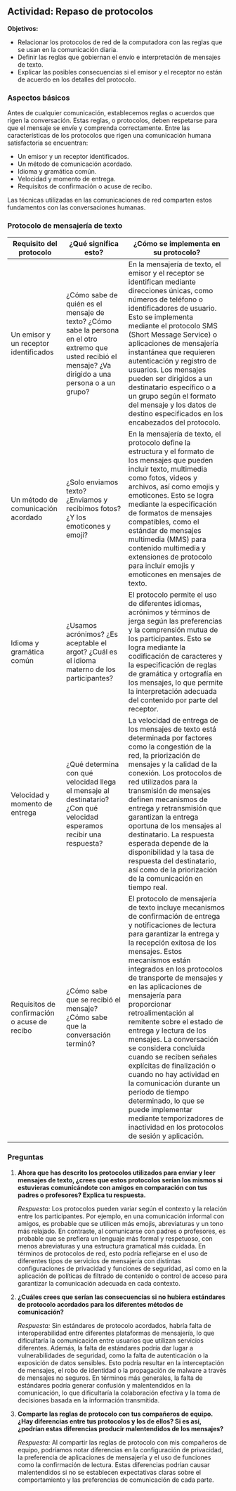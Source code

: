 ## Actividad: Repaso de protocolos

**Objetivos:**
- Relacionar los protocolos de red de la computadora con las reglas que se usan en la comunicación diaria.
- Definir las reglas que gobiernan el envío e interpretación de mensajes de texto.
- Explicar las posibles consecuencias si el emisor y el receptor no están de acuerdo en los detalles del protocolo.

### Aspectos básicos

Antes de cualquier comunicación, establecemos reglas o acuerdos que rigen la conversación. Estas reglas, o protocolos, deben respetarse para que el mensaje se envíe y comprenda correctamente. Entre las características de los protocolos que rigen una comunicación humana satisfactoria se encuentran:

- Un emisor y un receptor identificados.
- Un método de comunicación acordado.
- Idioma y gramática común.
- Velocidad y momento de entrega.
- Requisitos de confirmación o acuse de recibo.

Las técnicas utilizadas en las comunicaciones de red comparten estos fundamentos con las conversaciones humanas.

### Protocolo de mensajería de texto

| Requisito del protocolo | ¿Qué significa esto? | ¿Cómo se implementa en su protocolo? |
|-------------------------|-----------------------|--------------------------------------|
| Un emisor y un receptor identificados |¿Cómo sabe de quién es el mensaje de texto? ¿Cómo sabe la persona en el otro extremo que usted recibió el mensaje? ¿Va dirigido a una persona o a un grupo? | En la mensajería de texto, el emisor y el receptor se identifican mediante direcciones únicas, como números de teléfono o identificadores de usuario. Esto se implementa mediante el protocolo SMS (Short Message Service) o aplicaciones de mensajería instantánea que requieren autenticación y registro de usuarios. Los mensajes pueden ser dirigidos a un destinatario específico o a un grupo según el formato del mensaje y los datos de destino especificados en los encabezados del protocolo. |
| Un método de comunicación acordado | ¿Solo enviamos texto? ¿Enviamos y recibimos fotos? ¿Y los emoticones y emoji? | En la mensajería de texto, el protocolo define la estructura y el formato de los mensajes que pueden incluir texto, multimedia como fotos, videos y archivos, así como emojis y emoticones. Esto se logra mediante la especificación de formatos de mensajes compatibles, como el estándar de mensajes multimedia (MMS) para contenido multimedia y extensiones de protocolo para incluir emojis y emoticones en mensajes de texto. |
| Idioma y gramática común | ¿Usamos acrónimos? ¿Es aceptable el argot? ¿Cuál es el idioma materno de los participantes? | El protocolo permite el uso de diferentes idiomas, acrónimos y términos de jerga según las preferencias y la comprensión mutua de los participantes. Esto se logra mediante la codificación de caracteres y la especificación de reglas de gramática y ortografía en los mensajes, lo que permite la interpretación adecuada del contenido por parte del receptor. |
| Velocidad y momento de entrega | ¿Qué determina con qué velocidad llega el mensaje al destinatario? ¿Con qué velocidad esperamos recibir una respuesta? | La velocidad de entrega de los mensajes de texto está determinada por factores como la congestión de la red, la priorización de mensajes y la calidad de la conexión. Los protocolos de red utilizados para la transmisión de mensajes definen mecanismos de entrega y retransmisión que garantizan la entrega oportuna de los mensajes al destinatario. La respuesta esperada depende de la disponibilidad y la tasa de respuesta del destinatario, así como de la priorización de la comunicación en tiempo real. |
| Requisitos de confirmación o acuse de recibo | ¿Cómo sabe que se recibió el mensaje? ¿Cómo sabe que la conversación terminó? | El protocolo de mensajería de texto incluye mecanismos de confirmación de entrega y notificaciones de lectura para garantizar la entrega y la recepción exitosa de los mensajes. Estos mecanismos están integrados en los protocolos de transporte de mensajes y en las aplicaciones de mensajería para proporcionar retroalimentación al remitente sobre el estado de entrega y lectura de los mensajes. La conversación se considera concluida cuando se reciben señales explícitas de finalización o cuando no hay actividad en la comunicación durante un período de tiempo determinado, lo que se puede implementar mediante temporizadores de inactividad en los protocolos de sesión y aplicación. |

### Preguntas

1. **Ahora que has descrito los protocolos utilizados para enviar y leer mensajes de texto, ¿crees que estos protocolos serían los mismos si estuvieras comunicándote con amigos en comparación con tus padres o profesores? Explica tu respuesta.**

   *Respuesta:* Los protocolos pueden variar según el contexto y la relación entre los participantes. Por ejemplo, en una comunicación informal con amigos, es probable que se utilicen más emojis, abreviaturas y un tono más relajado. En contraste, al comunicarse con padres o profesores, es probable que se prefiera un lenguaje más formal y respetuoso, con menos abreviaturas y una estructura gramatical más cuidada. En términos de protocolos de red, esto podría reflejarse en el uso de diferentes tipos de servicios de mensajería con distintas configuraciones de privacidad y funciones de seguridad, así como en la aplicación de políticas de filtrado de contenido o control de acceso para garantizar la comunicación adecuada en cada contexto.

2. **¿Cuáles crees que serían las consecuencias si no hubiera estándares de protocolo acordados para los diferentes métodos de comunicación?**

   *Respuesta:* Sin estándares de protocolo acordados, habría falta de interoperabilidad entre diferentes plataformas de mensajería, lo que dificultaría la comunicación entre usuarios que utilizan servicios diferentes. Además, la falta de estándares podría dar lugar a vulnerabilidades de seguridad, como la falta de autenticación o la exposición de datos sensibles. Esto podría resultar en la interceptación de mensajes, el robo de identidad o la propagación de malware a través de mensajes no seguros. En términos más generales, la falta de estándares podría generar confusión y malentendidos en la comunicación, lo que dificultaría la colaboración efectiva y la toma de decisiones basada en la información transmitida.

3. **Comparte las reglas de protocolo con tus compañeros de equipo. ¿Hay diferencias entre tus protocolos y los de ellos? Si es así, ¿podrían estas diferencias producir malentendidos de los mensajes?**

   *Respuesta:* Al compartir las reglas de protocolo con mis compañeros de equipo, podríamos notar diferencias en la configuración de privacidad, la preferencia de aplicaciones de mensajería y el uso de funciones como la confirmación de lectura. Estas diferencias podrían causar malentendidos si no se establecen expectativas claras sobre el comportamiento y las preferencias de comunicación de cada parte.

